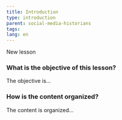 ```yaml
---
title: Introduction
type: introduction
parent: social-media-historians
tags:
lang: en
---
```


New lesson

<!-- more -->

### What is the objective of this lesson?
<!-- section-contents -->

The objective is...

<!-- section -->

### How is the content organized?
<!-- section-contents -->

The content is organized...
